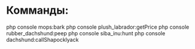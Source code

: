 # Комманды:
php console mops:bark
php console plush_labrador:getPrice
php console rubber_dachshund:peep
php console siba_inu:hunt
php console dachshund:callShapocklyack
